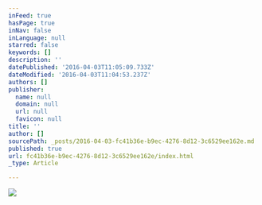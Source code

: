 ```yaml
---
inFeed: true
hasPage: true
inNav: false
inLanguage: null
starred: false
keywords: []
description: ''
datePublished: '2016-04-03T11:05:09.733Z'
dateModified: '2016-04-03T11:04:53.237Z'
authors: []
publisher:
  name: null
  domain: null
  url: null
  favicon: null
title: ''
author: []
sourcePath: _posts/2016-04-03-fc41b36e-b9ec-4276-8d12-3c6529ee162e.md
published: true
url: fc41b36e-b9ec-4276-8d12-3c6529ee162e/index.html
_type: Article

---
```

![](https://the-grid-user-content.s3-us-west-2.amazonaws.com/cb5fb571-a899-48bb-a295-e507daa57e3a.jpg)